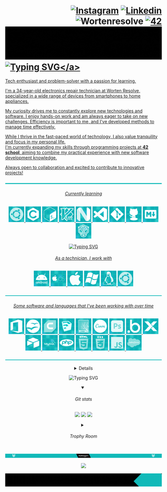 <div align="left">
	
# <div align="right">[![Instagram](https://img.shields.io/badge/Instagram-E4405F?style=flat-square&logo=instagram&logoColor=white)](https://instagram.com/adao__goncalves) [![Linkedin](https://img.shields.io/badge/LinkedIn-0077B5?style=flat-square&logo=linkedin&logoColor=white)](https://www.linkedin.com/in/ad%C3%A3o-gon%C3%A7alves-639b05331?utm_source=share&utm_campaign=share_via&utm_content=profile&utm_medium=android_app&original_referer=) ![Wortenresolve](https://custom-icon-badges.demolab.com/badge/-wortenresolve-darkblue.svg?style=flat-square&logo=wor&logoColor=white) <a href='https://profile.intra.42.fr/users/adamarqu' target="_blank"><img alt='42' src='https://img.shields.io/badge/Porto-100000?style=flat-square&logo=42&logoColor=white&labelColor=000000&color=000000'/></a> </div> <a href="#" style="pointer-events: none;"> ![](https://github.com/AdaoG0n/AdaoG0n/blob/main/assests/build%20the%20future.gif)</a> <a href="#" style="pointer-events: none;"> ![Typing SVG](https://readme-typing-svg.demolab.com?font=Ubuntu+Mono&weight=100&size=30&letterSpacing=&duration=500&pause=5000&color=12BAB9&vCenter=true&width=435&lines=%24%3E+Hello%2C+World!)</a>


Tech enthusiast and problem-solver with a passion for learning. 
<br/>
<!--![b](https://custom-icon-badges.demolab.com/badge/--cyan.svg?style=for-the-badge&logoColor=white) -->

I'm a 34-year-old electronics repair technician at Worten Resolve, specialized in a wide range of devices from smartphones to home appliances.

My curiosity drives me to constantly explore new technologies and software. I enjoy hands-on work and am always eager to take on new challenges. Efficiency is important to me, and I've developed methods to manage time effectively.

While I thrive in the fast-paced world of technology, I also value tranquility and focus in my personal life. 
<br/>I'm currently expanding my skills through programming projects at **42 school**, aiming to combine my practical experience with new software development knowledge.

Always open to collaboration and excited to contribute to innovative projects!
</div>



<div align="center">

![](https://github.com/AdaoG0n/AdaoG0n/blob/main/assests/bar.png)
###### Currently learning
<!-- <p align="center">
  <a href="#" style="pointer-events: none;">
    <img src="https://skillicons.dev/icons?i=c,powershell,vim,neovim,ubuntu,git,github,markdown" />
  </a>
</p> -->
<div align="center">
	<img width="50" src="https://github.com/AdaoG0n/AdaoG0n/blob/main/skillicons/ubuntu.png"/>
	<img width="50" src="https://github.com/AdaoG0n/AdaoG0n/blob/main/skillicons/c.png"/>
	<img width="50" src="https://github.com/AdaoG0n/AdaoG0n/blob/main/skillicons/unixshell.png"/>
	<img width="50" src="https://github.com/AdaoG0n/AdaoG0n/blob/main/skillicons/vim.png"/>
	<img width="50" src="https://github.com/AdaoG0n/AdaoG0n/blob/main/skillicons/neovim.png"/>
 	<img width="50" src="https://github.com/AdaoG0n/AdaoG0n/blob/main/skillicons/vscode.png"/>
  	<img width="50" src="https://github.com/AdaoG0n/AdaoG0n/blob/main/skillicons/git.png"/>
  	<img width="50" src="https://github.com/AdaoG0n/AdaoG0n/blob/main/skillicons/github.png"/>
	<img width="50" src="https://github.com/AdaoG0n/AdaoG0n/blob/main/skillicons/markdown.png"/>
	<img width="50" src="https://github.com/AdaoG0n/AdaoG0n/blob/main/skillicons/virtualbox.png"/>
</div>

![Typing SVG](https://readme-typing-svg.demolab.com?font=Fira+Code&weight=100&size=40&letterSpacing=0px&duration=1000&pause=4000&center=true&vCenter=true&width=435&lines=___________________________________________________________________________________________________________________)
###### As a technician, I work with
<div align="center">

<img width="50" src="https://github.com/AdaoG0n/AdaoG0n/blob/main/skillicons/android.png"/>
<img width="50" src="https://github.com/AdaoG0n/AdaoG0n/blob/main/skillicons/ios.png"/>
<img width="50" src="https://github.com/AdaoG0n/AdaoG0n/blob/main/skillicons/apple.png"/>
<img width="50" src="https://github.com/AdaoG0n/AdaoG0n/blob/main/skillicons/windows.png"/>
<img width="50" src="https://github.com/AdaoG0n/AdaoG0n/blob/main/skillicons/linux.png"/>
<img width="50" src="https://github.com/AdaoG0n/AdaoG0n/blob/main/skillicons/ubuntu.png"/>
</div>

![](https://github.com/AdaoG0n/AdaoG0n/blob/main/assests/bar.png)

###### Some software and languages that I've been working with over time
<div align="center">

<img width="50" src="https://github.com/AdaoG0n/AdaoG0n/blob/main/skillicons/office.png"/>
<img width="50" src="https://github.com/AdaoG0n/AdaoG0n/blob/main/skillicons/openoffice.png"/>
<img width="50" src="https://github.com/AdaoG0n/AdaoG0n/blob/main/skillicons/cura.png"/>
<img width="50" src="https://github.com/AdaoG0n/AdaoG0n/blob/main/skillicons/sketchup.png"/>
<img width="50" src="https://github.com/AdaoG0n/AdaoG0n/blob/main/skillicons/lumion.png"/>
<img width="50" src="https://github.com/AdaoG0n/AdaoG0n/blob/main/skillicons/canva.png"/>
<img width="50" src="https://github.com/AdaoG0n/AdaoG0n/blob/main/skillicons/photoshop.png"/>
<img width="50" src="https://github.com/AdaoG0n/AdaoG0n/blob/main/skillicons/bubble.png"/>
<img width="50" src="https://github.com/AdaoG0n/AdaoG0n/blob/main/skillicons/xano.png"/>
<img width="50" src="https://github.com/AdaoG0n/AdaoG0n/blob/main/skillicons/airtable.png"/>
<img width="50" src="https://github.com/AdaoG0n/AdaoG0n/blob/main/skillicons/mysql.png"/>
<img width="50" src="https://github.com/AdaoG0n/AdaoG0n/blob/main/skillicons/php.png"/>
<img width="50" src="https://github.com/AdaoG0n/AdaoG0n/blob/main/skillicons/html.png"/>
<img width="50" src="https://github.com/AdaoG0n/AdaoG0n/blob/main/skillicons/css.png"/>
<img width="50" src="https://github.com/AdaoG0n/AdaoG0n/blob/main/skillicons/javascript.png"/>
<img width="50" src="https://github.com/AdaoG0n/AdaoG0n/blob/main/skillicons/salesforce.png"/>
</div>

![](https://github.com/AdaoG0n/AdaoG0n/blob/main/assests/bar.png)

<details>
<summary>
	
###### Repositories</summary>

![](https://github.com/AdaoG0n/AdaoG0n/blob/main/assests/configbar.png)
<p float="left" align="center">
  <a href="https://github.com/AdaoG0n/AdaoG0n/blob/main/.vimrc.md">
    <img src="https://github.com/AdaoG0n/AdaoG0n/blob/main/assests/imagens%20repositorios%20fixas/vimrc.png" width="200"/>
  </a>
</p>

![](https://github.com/AdaoG0n/AdaoG0n/blob/main/assests/cline.png)
<p float="left" align="center">
  <a href="https://github.com/AdaoG0n/Training_programs_C/tree/main/Calculcadora_simples_C">
    <img src="https://github.com/AdaoG0n/AdaoG0n/blob/main/assests/imagens%20repositorios%20fixas/simplecalculator.png" width="200"/>
  </a>
  &nbsp;
  <a href="https://github.com/AdaoG0n/Training_programs_C/tree/main/Projeto_intchar">
    <img src="https://github.com/AdaoG0n/AdaoG0n/blob/main/assests/imagens%20repositorios%20fixas/intchar.png" width="200"/>
  </a>
  &nbsp;
  <a href="https://github.com/AdaoG0n/Training_programs_C/tree/main/libft_learn">
    <img src="https://github.com/AdaoG0n/AdaoG0n/blob/main/assests/imagens%20repositorios%20fixas/libftlearn.png" width="200"/>
  </a>
</p>

![](https://github.com/AdaoG0n/AdaoG0n/blob/main/assests/42line.png)

<p float="left" align="center">
  <a href="https://github.com/AdaoG0n/42_Piscine">
    <img src="https://github.com/AdaoG0n/AdaoG0n/blob/main/assests/imagens%20repositorios%20fixas/piscine1.png" width="265"/>
  </a>
  &nbsp;
  <a href="https://github.com/AdaoG0n/42_Piscine_Reload">
    <img src="https://github.com/AdaoG0n/AdaoG0n/blob/main/assests/imagens%20repositorios%20fixas/piscinereload1.png" width="265"/>
  </a>
  &nbsp;
  <a href="https://github.com/AdaoG0n/42_libft">
    <img src="https://github.com/AdaoG0n/AdaoG0n/blob/main/assests/imagens%20repositorios%20fixas/libft1.png" width="265"/>
  </a>
</p>
<p float="left" align="center">
  <a href="https://github.com/AdaoG0n/42_Born2beroot">
    <img src="https://github.com/AdaoG0n/AdaoG0n/blob/main/assests/imagens%20repositorios%20fixas/Born2beroot1.png" width="265"/>
  </a>
  &nbsp;
  <a href="https://github.com/AdaoG0n/42-FT_printf">
    <img src="https://github.com/AdaoG0n/AdaoG0n/blob/main/assests/imagens%20repositorios%20fixas/ft_printf1.png" width="265"/>
  </a>
  &nbsp;
  <a href="https://github.com/AdaoG0n/42-get_next_line">
    <img src="https://github.com/AdaoG0n/AdaoG0n/blob/main/assests/imagens%20repositorios%20fixas/getnext_line1.png" width="265"/>
  </a>
</p>

<details>
<summary>Common Core status </summary>
<div align="center">
	
| Project                                                         | Rank | Language                                                                       | Score                                                                          | Activity                                                                 |
| ---                                                             | ---  | ---                                                                            | ---                                                                            | ---                                                                      |
| <a href="https://github.com/AdaoG0n/42_libft">libft</a>         | 0    | <img src="https://img.shields.io/github/languages/top/AdaoG0n/42_libft" />     | <img src="https://img.shields.io/badge/100%20%2F%20100%20%E2%98%85-success" /> | <img src="https://img.shields.io/github/last-commit/AdaoG0n/42_libft" /> |
| <a href="https://github.com/AdaoG0n/42-FT_printf">ft_printf</a> | 1    | <img src="https://img.shields.io/github/languages/top/AdaoG0n/42-FT_printf" /> | <img src="https://img.shields.io/badge/0%20%2F%20100%20%E2%98%85-success" /> | <img src="https://img.shields.io/github/last-commit/AdaoG0n/42-FT_printf" /> |
| <a href="https://github.com/AdaoG0n/42-get_next_line">get_next_line</a> | 1    | <img src="https://img.shields.io/github/languages/top/AdaoG0n/42-get_next_line" /> | <img src="https://img.shields.io/badge/0%20%2F%20100%20%E2%98%85-success" /> | <img src="https://img.shields.io/github/last-commit/AdaoG0n/42-get_next_line" /> |
| <a href="https://github.com/AdaoG0n/42_Born2beroot">Born2beRoot</a> | 1    | <img src="https://img.shields.io/github/languages/top/AdaoG0n/42_Born2beroot" /> | <img src="https://img.shields.io/badge/100%20%2F%20100%20%E2%98%85-success" /> | <img src="https://img.shields.io/github/last-commit/AdaoG0n/42_Born2beroot" /> |
</div>
</details>


</details>

![Typing SVG](https://readme-typing-svg.demolab.com?font=Fira+Code&weight=100&size=40&letterSpacing=0px&duration=1000&pause=4000&center=true&vCenter=true&width=835&lines=___________________________________________________________________________________________________________________)
<details open>
<summary>

###### Git stats </summary>
![](http://github-profile-summary-cards.vercel.app/api/cards/profile-details?username=AdaoG0n&theme=transparent) 
![](http://github-profile-summary-cards.vercel.app/api/cards/productive-time?username=AdaoG0n&theme=transparent&utcOffset=8) 
![](http://github-profile-summary-cards.vercel.app/api/cards/stats?username=AdaoG0n&theme=transparent) 

</details>
<details>
<summary>

###### Trophy Room</summary>

[![trophy](https://github-profile-trophy.vercel.app/?username=AdaoG0n&theme=oldie&frame=false)](https://github.com/AdaoG0n/github-profile-trophy)

</details>

![](https://github.com/AdaoG0n/AdaoG0n/blob/main/assests/animated%20gifs/AdaoG0nbar.gif)
<div align="center">

 ![](https://visitcount.itsvg.in/api?id=AdaoG0n&label=Profile%20Views&color=12&icon=3&pretty=true)
</div>
</div>

![](https://github.com/AdaoG0n/AdaoG0n/blob/main/assests/fundopagina.gif)
